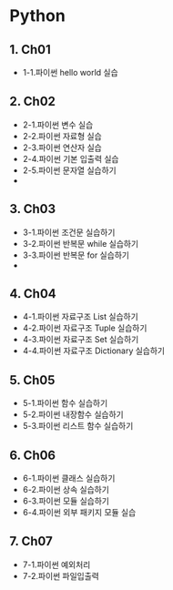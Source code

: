 # Python

## 1. Ch01
- 1-1.파이썬 hello world 실습

## 2. Ch02
- 2-1.파이썬 변수 실습
- 2-2.파이썬 자료형 실습
- 2-3.파이썬 연산자 실습
- 2-4.파이썬 기본 입출력 실습
- 2-5.파이썬 문자열 실습하기
- 
## 3. Ch03
- 3-1.파이썬 조건문 실습하기
- 3-2.파이썬 반복문 while 실습하기
- 3-3.파이썬 반복문 for 실습하기
- 
## 4. Ch04
- 4-1.파이썬 자료구조 List 실습하기
- 4-2.파이썬 자료구조 Tuple 실습하기
- 4-3.파이썬 자료구조 Set 실습하기
- 4-4.파이썬 자료구조 Dictionary 실습하기
  
## 5. Ch05
- 5-1.파이썬 함수 실습하기
- 5-2.파이썬 내장함수 실습하기
- 5-3.파이썬 리스트 함수 실습하기

## 6. Ch06
- 6-1.파이썬 클래스 실습하기
- 6-2.파이썬 상속 실습하기
- 6-3.파이썬 모듈 실습하기
- 6-4.파이썬 외부 패키지 모듈 실습

## 7. Ch07
- 7-1.파이썬 예외처리
- 7-2.파이썬 파일입출력
